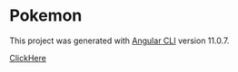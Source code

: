 # Pokemon

This project was generated with [Angular CLI](https://github.com/angular/angular-cli) version 11.0.7.

[ClickHere](https://dileepdodla.github.io/pokemons/)
